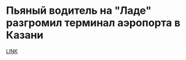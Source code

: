 # Пьяный водитель на "Ладе" разгромил терминал аэропорта в Казани



[LINK](https://varlamov.ru/2150957.html)